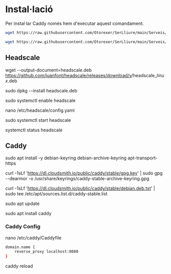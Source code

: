 # Instal·lació
Per instal·lar Caddy només hem d'executar aquest comandament.
```bash
wget https://raw.githubusercontent.com/Otorexer/SerLliure/main/Serveis/Headscale/I-Headscale.sh && bash I-Headscale.sh && rm I-Headscale.sh
```

```bash
wget https://raw.githubusercontent.com/Otorexer/SerLliure/main/Serveis/Headscale/Headscale-Caddy.sh && bash Headscale-Caddy.sh && rm Headscale-Caddy.sh
```


## Headscale
wget --output-document=headscale.deb \
  https://github.com/juanfont/headscale/releases/download/v<HEADSCALE VERSION>/headscale_<HEADSCALE VERSION>_linux_<ARCH>.deb

  sudo dpkg --install headscale.deb

  sudo systemctl enable headscale

  nano /etc/headscale/config.yaml

  sudo systemctl start headscale

  systemctl status headscale
## Caddy
sudo apt install -y debian-keyring debian-archive-keyring apt-transport-https

curl -1sLf 'https://dl.cloudsmith.io/public/caddy/stable/gpg.key' | sudo gpg --dearmor -o /usr/share/keyrings/caddy-stable-archive-keyring.gpg

curl -1sLf 'https://dl.cloudsmith.io/public/caddy/stable/debian.deb.txt' | sudo tee /etc/apt/sources.list.d/caddy-stable.list

sudo apt update

sudo apt install caddy

### Caddy Config
nano /etc/caddy/Caddyfile

```bash
domain.name {
    reverse_proxy localhost:8080
}
```

caddy reload
